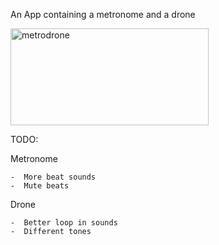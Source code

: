 An App containing a metronome and a drone

<img width="317" height="155" alt="metrodrone" src="https://github.com/user-attachments/assets/73eeaaaf-e99e-4390-b1d1-73f8a41b0443" />

TODO: 

  Metronome
  
    -  More beat sounds
    -  Mute beats

  Drone
  
    -  Better loop in sounds
    -  Different tones
